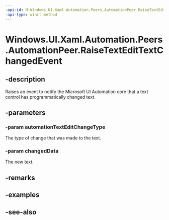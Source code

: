 ```yaml
---
-api-id: M:Windows.UI.Xaml.Automation.Peers.AutomationPeer.RaiseTextEditTextChangedEvent(Windows.UI.Xaml.Automation.AutomationTextEditChangeType,Windows.Foundation.Collections.IVectorView{System.String})
-api-type: winrt method
---
```


<!-- Method syntax
public void RaiseTextEditTextChangedEvent(Windows.UI.Xaml.Automation.AutomationTextEditChangeType automationTextEditChangeType, Windows.Foundation.Collections.IVectorView<System.String> changedData)
-->

# Windows.UI.Xaml.Automation.Peers.AutomationPeer.RaiseTextEditTextChangedEvent

## -description
Raises an event to notify the Microsoft UI Automation core that a text control has programmatically changed text.



## -parameters
### -param automationTextEditChangeType
The type of change that was made to the text.

### -param changedData
The new text.

## -remarks

## -examples

## -see-also
